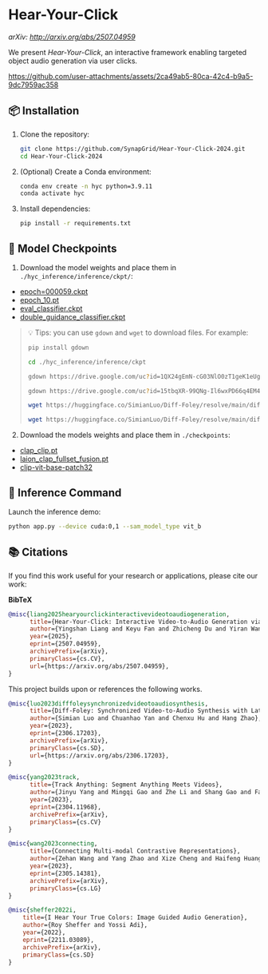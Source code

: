 # **Hear-Your-Click**  
*arXiv: http://arxiv.org/abs/2507.04959*

We present *Hear-Your-Click*, an interactive framework enabling targeted object audio generation via user clicks.

https://github.com/user-attachments/assets/2ca49ab5-80ca-42c4-b9a5-9dc7959ac358



## 📦 **Installation**  
1. Clone the repository:  
   ```bash  
   git clone https://github.com/SynapGrid/Hear-Your-Click-2024.git 
   cd Hear-Your-Click-2024
   ```  

2. (Optional) Create a Conda environment:  
   ```bash  
   conda env create -n hyc python=3.9.11
   conda activate hyc
   ```

3. Install dependencies:  
   ```bash  
   pip install -r requirements.txt  
   ```


## 🚀 **Model Checkpoints**  
1. Download the model weights and place them in `./hyc_inference/inference/ckpt/`:  

- [epoch=000059.ckpt](https://drive.google.com/file/d/1QX24gEmN-cG03NlO0zT1geK1eUgOqDtk/view?usp=drive_link)  
- [epoch_10.pt](https://drive.google.com/file/d/15tbqXR-99QNg-Il6wxPD66q4EM4UkVvJ/view?usp=drive_link)
- [eval_classifier.ckpt](https://huggingface.co/SimianLuo/Diff-Foley/resolve/main/diff_foley_ckpt/eval_classifier.ckpt)
- [double_guidance_classifier.ckpt](https://huggingface.co/SimianLuo/Diff-Foley/resolve/main/diff_foley_ckpt/double_guidance_classifier.ckpt)

> 💡 Tips: you can use `gdown` and `wget` to download files. For example:
> ```bash  
> pip install gdown
> 
> cd ./hyc_inference/inference/ckpt
> 
> gdown https://drive.google.com/uc?id=1QX24gEmN-cG03NlO0zT1geK1eUgOqDtk 
> 
> gdown https://drive.google.com/uc?id=15tbqXR-99QNg-Il6wxPD66q4EM4UkVvJ
> 
> wget https://huggingface.co/SimianLuo/Diff-Foley/resolve/main/diff_foley_ckpt/eval_classifier.ckpt
> 
> wget https://huggingface.co/SimianLuo/Diff-Foley/resolve/main/diff_foley_ckpt/double_guidance_classifier.ckpt
> ```  

2. Download the models weights and place them in `./checkpoints`:

- [clap_clip.pt](https://github.com/MCR-PEFT/C-MCR/blob/main/checkpoints/clap_clip.pt)
- [laion_clap_fullset_fusion.pt](https://huggingface.co/lukewys/laion_clap/blob/main/630k-fusion-best.pt)
- [clip-vit-base-patch32](https://huggingface.co/openai/clip-vit-base-patch32)



## 🧪 **Inference Command**  
Launch the inference demo:  
```bash  
python app.py --device cuda:0,1 --sam_model_type vit_b
```

## 📚 **Citations**  
If you find this work useful for your research or applications, please cite our work:

**BibTeX**  
```bibtex
@misc{liang2025hearyourclickinteractivevideotoaudiogeneration,
      title={Hear-Your-Click: Interactive Video-to-Audio Generation via Object-aware Contrastive Audio-Visual Fine-tuning}, 
      author={Yingshan Liang and Keyu Fan and Zhicheng Du and Yiran Wang and Qingyang Shi and Xinyu Zhang and Jiasheng Lu and Peiwu Qin},
      year={2025},
      eprint={2507.04959},
      archivePrefix={arXiv},
      primaryClass={cs.CV},
      url={https://arxiv.org/abs/2507.04959}, 
}
```

This project builds upon or references the following works. 

```bibtex
@misc{luo2023difffoleysynchronizedvideotoaudiosynthesis,
      title={Diff-Foley: Synchronized Video-to-Audio Synthesis with Latent Diffusion Models}, 
      author={Simian Luo and Chuanhao Yan and Chenxu Hu and Hang Zhao},
      year={2023},
      eprint={2306.17203},
      archivePrefix={arXiv},
      primaryClass={cs.SD},
      url={https://arxiv.org/abs/2306.17203}, 
}

@misc{yang2023track,
      title={Track Anything: Segment Anything Meets Videos}, 
      author={Jinyu Yang and Mingqi Gao and Zhe Li and Shang Gao and Fangjing Wang and Feng Zheng},
      year={2023},
      eprint={2304.11968},
      archivePrefix={arXiv},
      primaryClass={cs.CV}
}

@misc{wang2023connecting,
      title={Connecting Multi-modal Contrastive Representations}, 
      author={Zehan Wang and Yang Zhao and Xize Cheng and Haifeng Huang and Jiageng Liu and Li Tang and Linjun Li and Yongqi Wang and Aoxiong Yin and Ziang Zhang and Zhou Zhao},
      year={2023},
      eprint={2305.14381},
      archivePrefix={arXiv},
      primaryClass={cs.LG}
}

@misc{sheffer2022i,
    title={I Hear Your True Colors: Image Guided Audio Generation},
    author={Roy Sheffer and Yossi Adi},
    year={2022},
    eprint={2211.03089},
    archivePrefix={arXiv},
    primaryClass={cs.SD}
}
```



